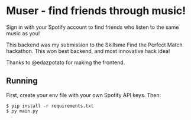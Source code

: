 # Muser - find friends through music!

Sign in with your Spotify account to find friends who listen to the same music
as you!

This backend was my submission to the Skillsme Find the Perfect Match hackathon.
This won best backend, and most innovative hack idea!

Thanks to @edazpotato for making the frontend.

## Running

First, create your env file with your own Spotify API keys. Then:

```console
$ pip install -r requirements.txt
$ py main.py
```
